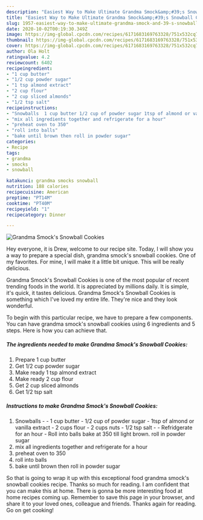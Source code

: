 ```yaml
---
description: "Easiest Way to Make Ultimate Grandma Smock&amp;#39;s Snowball Cookies"
title: "Easiest Way to Make Ultimate Grandma Smock&amp;#39;s Snowball Cookies"
slug: 1957-easiest-way-to-make-ultimate-grandma-smock-and-39-s-snowball-cookies
date: 2020-10-02T00:19:30.349Z
image: https://img-global.cpcdn.com/recipes/6171683169763328/751x532cq70/grandma-smocks-snowball-cookies-recipe-main-photo.jpg
thumbnail: https://img-global.cpcdn.com/recipes/6171683169763328/751x532cq70/grandma-smocks-snowball-cookies-recipe-main-photo.jpg
cover: https://img-global.cpcdn.com/recipes/6171683169763328/751x532cq70/grandma-smocks-snowball-cookies-recipe-main-photo.jpg
author: Ola Holt
ratingvalue: 4.2
reviewcount: 6402
recipeingredient:
- "1 cup butter"
- "1/2 cup powder sugar"
- "1 tsp almond extract"
- "2 cup flour"
- "2 cup sliced almonds"
- "1/2 tsp salt"
recipeinstructions:
- "Snowballs  1 cup butter 1/2 cup of powder sugar 1tsp of almond or vanilla extract 2 cups flour 2 cups nuts 1/2 tsp salt  Refridgerate for an hour Roll into balls bake at 350 till light brown. roll in powder sugar"
- "mix all ingredients together and refrigerate for a hour"
- "preheat oven to 350"
- "roll into balls"
- "bake until brown then roll in powder sugar"
categories:
- Recipe
tags:
- grandma
- smocks
- snowball

katakunci: grandma smocks snowball 
nutrition: 188 calories
recipecuisine: American
preptime: "PT14M"
cooktime: "PT40M"
recipeyield: "1"
recipecategory: Dinner

---
```



![Grandma Smock&#39;s Snowball Cookies](https://img-global.cpcdn.com/recipes/6171683169763328/751x532cq70/grandma-smocks-snowball-cookies-recipe-main-photo.jpg)

Hey everyone, it is Drew, welcome to our recipe site. Today, I will show you a way to prepare a special dish, grandma smock&#39;s snowball cookies. One of my favorites. For mine, I will make it a little bit unique. This will be really delicious.

Grandma Smock&#39;s Snowball Cookies is one of the most popular of recent trending foods in the world. It is appreciated by millions daily. It is simple, it's quick, it tastes delicious. Grandma Smock&#39;s Snowball Cookies is something which I've loved my entire life. They're nice and they look wonderful.




To begin with this particular recipe, we have to prepare a few components. You can have grandma smock&#39;s snowball cookies using 6 ingredients and 5 steps. Here is how you can achieve that.

<!--inarticleads1-->

##### The ingredients needed to make Grandma Smock&#39;s Snowball Cookies:

1. Prepare 1 cup butter
1. Get 1/2 cup powder sugar
1. Make ready 1 tsp almond extract
1. Make ready 2 cup flour
1. Get 2 cup sliced almonds
1. Get 1/2 tsp salt




<!--inarticleads2-->

##### Instructions to make Grandma Smock&#39;s Snowball Cookies:

1. Snowballs -  - 1 cup butter - 1/2 cup of powder sugar - 1tsp of almond or vanilla extract - 2 cups flour - 2 cups nuts - 1/2 tsp salt -  - Refridgerate for an hour - Roll into balls bake at 350 till light brown. roll in powder sugar
1. mix all ingredients together and refrigerate for a hour
1. preheat oven to 350
1. roll into balls
1. bake until brown then roll in powder sugar




So that is going to wrap it up with this exceptional food grandma smock&#39;s snowball cookies recipe. Thanks so much for reading. I am confident that you can make this at home. There is gonna be more interesting food at home recipes coming up. Remember to save this page in your browser, and share it to your loved ones, colleague and friends. Thanks again for reading. Go on get cooking!
